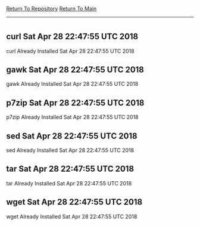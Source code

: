[Return To Repository](https://github.com/deathbybandaid/piholeparser/)
[Return To Main](https://github.com/deathbybandaid/piholeparser/blob/dev-nomerge/RecentRunLogs/Mainlog.md)
____________________________________
# 
## curl Sat Apr 28 22:47:55 UTC 2018
curl Already Installed Sat Apr 28 22:47:55 UTC 2018
## gawk Sat Apr 28 22:47:55 UTC 2018
gawk Already Installed Sat Apr 28 22:47:55 UTC 2018
## p7zip Sat Apr 28 22:47:55 UTC 2018
p7zip Already Installed Sat Apr 28 22:47:55 UTC 2018
## sed Sat Apr 28 22:47:55 UTC 2018
sed Already Installed Sat Apr 28 22:47:55 UTC 2018
## tar Sat Apr 28 22:47:55 UTC 2018
tar Already Installed Sat Apr 28 22:47:55 UTC 2018
## wget Sat Apr 28 22:47:55 UTC 2018
wget Already Installed Sat Apr 28 22:47:55 UTC 2018
